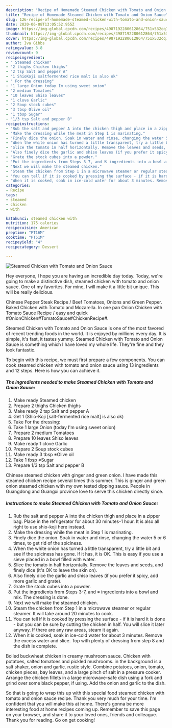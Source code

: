 ```yaml
---
description: "Recipe of Homemade Steamed Chicken with Tomato and Onion Sauce"
title: "Recipe of Homemade Steamed Chicken with Tomato and Onion Sauce"
slug: 126-recipe-of-homemade-steamed-chicken-with-tomato-and-onion-sauce
date: 2020-06-08T13:05:52.955Z
image: https://img-global.cpcdn.com/recipes/4987192280612864/751x532cq70/steamed-chicken-with-tomato-and-onion-sauce-recipe-main-photo.jpg
thumbnail: https://img-global.cpcdn.com/recipes/4987192280612864/751x532cq70/steamed-chicken-with-tomato-and-onion-sauce-recipe-main-photo.jpg
cover: https://img-global.cpcdn.com/recipes/4987192280612864/751x532cq70/steamed-chicken-with-tomato-and-onion-sauce-recipe-main-photo.jpg
author: Iva Gibbs
ratingvalue: 3.8
reviewcount: 9
recipeingredient:
- " Steamed chicken"
- "2 thighs Chicken thighs"
- "2 tsp Salt and pepper A"
- "1 ShioKoji saltfermented rice malt is also ok"
- " For the dressing"
- "1 large Onion today Im using sweet onion"
- "2 medium Tomatoes"
- "10 leaves Shiso leaves"
- "1 clove Garlic"
- "2 Soup stock cubes"
- "3 tbsp Olive oil"
- "1 tbsp Sugar"
- "1/3 tsp Salt and pepper B"
recipeinstructions:
- "Rub the salt and pepper A into the chicken thigh and place in a zipper bag. Place in the refrigerator for about 30 minutes-1 hour. It is also all right to use shio-koji here instead."
- "Make the dressing while the meat in Step 1 is marinating."
- "Finely dice the onion. Soak in water and rinse, changing the water 5 or 6 times, to get rid of the spiciness."
- "When the white onion has turned a little transparent, try a little bit and see if the spiciness has gone. If it has, it is OK. This is easy if you use a sieve placed in a bowl filled with water."
- "Slice the tomato in half horizontally. Remove the leaves and seeds, and finely dice (it&#39;s OK to leave the skin on)."
- "Also finely dice the garlic and shiso leaves (if you prefer it spicy, add more garlic and grate)."
- "Grate the stock cubes into a powder."
- "Put the ingredients from Steps 3-7, and ※ ingredients into a bowl and mix. The dressing is done."
- "Next we will make the steamed chicken."
- "Steam the chicken from Step 1 in a microwave steamer or regular steamer. It will take around 20 minutes to cook."
- "You can tell if it is cooked by pressing the surface - if it is hard it is done - but you can be sure by cutting the chicken in half. You will slice it later anyway. If there are any raw areas, steam it again."
- "When it is cooked, soak in ice-cold water for about 3 minutes. Remove the excess water and slice. Top with plenty of dressing from step 8 and the dish is complete."
categories:
- Recipe
tags:
- steamed
- chicken
- with

katakunci: steamed chicken with 
nutrition: 175 calories
recipecuisine: American
preptime: "PT16M"
cooktime: "PT51M"
recipeyield: "4"
recipecategory: Dessert

---
```



![Steamed Chicken with Tomato and Onion Sauce](https://img-global.cpcdn.com/recipes/4987192280612864/751x532cq70/steamed-chicken-with-tomato-and-onion-sauce-recipe-main-photo.jpg)

Hey everyone, I hope you are having an incredible day today. Today, we're going to make a distinctive dish, steamed chicken with tomato and onion sauce. One of my favorites. For mine, I will make it a little bit unique. This will be really delicious.

Chinese Pepper Steak Recipe / Beef Tomatoes, Onions and Green Pepper. Baked Chicken with Tomato and Mozarella. In one pan Onion Chicken with Tomato Sauce Recipe / easy and quick #OnionChicken#TomatoSauce#ChickenRecipe#.

Steamed Chicken with Tomato and Onion Sauce is one of the most favored of recent trending foods in the world. It is enjoyed by millions every day. It is simple, it's fast, it tastes yummy. Steamed Chicken with Tomato and Onion Sauce is something which I have loved my whole life. They're fine and they look fantastic.


To begin with this recipe, we must first prepare a few components. You can cook steamed chicken with tomato and onion sauce using 13 ingredients and 12 steps. Here is how you can achieve it.

<!--inarticleads1-->

##### The ingredients needed to make Steamed Chicken with Tomato and Onion Sauce:

1. Make ready  Steamed chicken
1. Prepare 2 thighs Chicken thighs
1. Make ready 2 tsp Salt and pepper A
1. Get 1 (Shio-Koji [salt-fermented rice malt] is also ok)
1. Take  For the dressing:
1. Take 1 large Onion (today I&#39;m using sweet onion)
1. Prepare 2 medium Tomatoes
1. Prepare 10 leaves Shiso leaves
1. Make ready 1 clove Garlic
1. Prepare 2 Soup stock cubes
1. Make ready 3 tbsp ※Olive oil
1. Take 1 tbsp ※Sugar
1. Prepare 1/3 tsp Salt and pepper B


Chinese steamed chicken with ginger and green onion. I have made this steamed chicken recipe several times this summer. This is ginger and green onion steamed chicken with my own tested dipping sauce. People in Guangdong and Guangxi province love to serve this chicken directly since. 

<!--inarticleads2-->

##### Instructions to make Steamed Chicken with Tomato and Onion Sauce:

1. Rub the salt and pepper A into the chicken thigh and place in a zipper bag. Place in the refrigerator for about 30 minutes-1 hour. It is also all right to use shio-koji here instead.
1. Make the dressing while the meat in Step 1 is marinating.
1. Finely dice the onion. Soak in water and rinse, changing the water 5 or 6 times, to get rid of the spiciness.
1. When the white onion has turned a little transparent, try a little bit and see if the spiciness has gone. If it has, it is OK. This is easy if you use a sieve placed in a bowl filled with water.
1. Slice the tomato in half horizontally. Remove the leaves and seeds, and finely dice (it&#39;s OK to leave the skin on).
1. Also finely dice the garlic and shiso leaves (if you prefer it spicy, add more garlic and grate).
1. Grate the stock cubes into a powder.
1. Put the ingredients from Steps 3-7, and ※ ingredients into a bowl and mix. The dressing is done.
1. Next we will make the steamed chicken.
1. Steam the chicken from Step 1 in a microwave steamer or regular steamer. It will take around 20 minutes to cook.
1. You can tell if it is cooked by pressing the surface - if it is hard it is done - but you can be sure by cutting the chicken in half. You will slice it later anyway. If there are any raw areas, steam it again.
1. When it is cooked, soak in ice-cold water for about 3 minutes. Remove the excess water and slice. Top with plenty of dressing from step 8 and the dish is complete.


Boiled buckwheat chicken in creamy mushroom sauce. Chicken with potatoes, salted tomatoes and pickled mushrooms. in the background is a salt shaker, onion and garlic. rustic style. Combine potatoes, onion, tomato, chicken pieces, bay leaves, and a large pinch of salt in a pressure cooker. Arrange the chicken fillets in a large microwave-safe dish using a fork and grind over some black pepper, if using. Add the onion and garlic to the dish. 

So that is going to wrap this up with this special food steamed chicken with tomato and onion sauce recipe. Thank you very much for your time. I'm confident that you will make this at home. There's gonna be more interesting food at home recipes coming up. Remember to save this page on your browser, and share it to your loved ones, friends and colleague. Thank you for reading. Go on get cooking!

